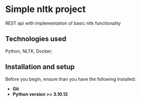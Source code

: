 # Simple nltk project

REST api with implementation of basic nltk functionality 

## Technologies used

Python, NLTK, Docker;

## Installation and setup
Before you begin, ensure than you have the following installed:  

* **Git**
* **Python version >= 3.10.12**
